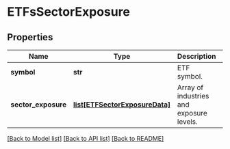 # ETFsSectorExposure

## Properties
Name | Type | Description | Notes
------------ | ------------- | ------------- | -------------
**symbol** | **str** | ETF symbol. | [optional] 
**sector_exposure** | [**list[ETFSectorExposureData]**](ETFSectorExposureData.md) | Array of industries and exposure levels. | [optional] 

[[Back to Model list]](../README.md#documentation-for-models) [[Back to API list]](../README.md#documentation-for-api-endpoints) [[Back to README]](../README.md)


